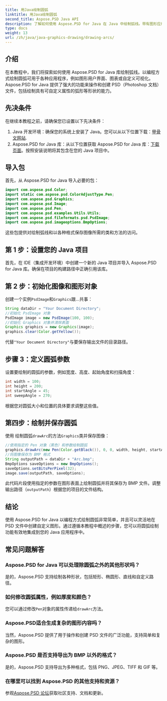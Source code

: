 ```yaml
---
title: 用Java绘制圆弧
linktitle: 用Java绘制圆弧
second_title: Aspose.PSD Java API
description: 了解如何使用 Aspose.PSD for Java 在 Java 中绘制弧线。带有图形应用程序代码示例的分步教程。
type: docs
weight: 13
url: /zh/java/java-graphics-drawing/drawing-arcs/
---
```

## 介绍
在本教程中，我们将探索如何使用 Aspose.PSD for Java 库绘制弧线。以编程方式绘制圆弧可用于各种应用程序，例如图形用户界面、图表或自定义可视化。 Aspose.PSD for Java 提供了强大的功能来操作和创建 PSD（Photoshop 文档）文件，包括绘制具有可自定义属性的弧形等形状的能力。
## 先决条件
在继续本教程之前，请确保您已设置以下先决条件：
1.  Java 开发环境：确保您的系统上安装了 Java。您可以从以下位置下载：[甲骨文网站](https://www.oracle.com/java/).
2.  Aspose.PSD for Java 库：从以下位置获取 Aspose.PSD for Java 库：[下载页面](https://releases.aspose.com/psd/java/)。按照安装说明将其包含在您的 Java 项目中。
## 导入包
首先，从 Aspose.PSD for Java 导入必要的包：
```java
import com.aspose.psd.Color;
import static com.aspose.psd.ColorAdjustType.Pen;
import com.aspose.psd.Graphics;
import com.aspose.psd.Image;
import com.aspose.psd.Pen;
import com.aspose.psd.examples.Utils.Utils;
import com.aspose.psd.fileformats.psd.PsdImage;
import com.aspose.psd.imageoptions.BmpOptions;
```
这些包提供对绘制弧线和以各种格式保存图像所需的类和方法的访问。
## 第 1 步：设置您的 Java 项目
首先，在 IDE（集成开发环境）中创建一个新的 Java 项目并导入 Aspose.PSD for Java 库。确保在项目的构建路径中正确引用该库。
## 第 2 步：初始化图像和图形对象
创建一个实例`PsdImage`和`Graphics`跟...共事：
```java
String dataDir = "Your Document Directory";
//初始化 PsdImage 对象
PsdImage image = new PsdImage(100, 100);
//初始化 Graphics 对象并清除表面
Graphics graphics = new Graphics(image);
graphics.clear(Color.getYellow());
```
代替`"Your Document Directory"`与要保存输出文件的目录路径。
## 步骤 3：定义圆弧参数
设置要绘制的圆弧的参数，例如宽度、高度、起始角度和扫描角度：
```java
int width = 100;
int height = 200;
int startAngle = 45;
int sweepAngle = 270;
```
根据您对圆弧大小和位置的具体要求调整这些值。
## 第四步：绘制并保存圆弧
使用 绘制圆弧`drawArc`的方法`Graphics`类并保存图像：
```java
//使用指定的 Pen 对象（黑色）和参数绘制圆弧
graphics.drawArc(new Pen(Color.getBlack()), 0, 0, width, height, startAngle, sweepAngle);
//将图像保存为 BMP 格式
String outputPath = dataDir + "Arc.bmp";
BmpOptions saveOptions = new BmpOptions();
saveOptions.setBitsPerPixel(32);
image.save(outputPath, saveOptions);
```
此代码片段使用指定的参数在图形表面上绘制圆弧并将其保存为 BMP 文件。调整输出路径（`outputPath`）根据您的项目的文件结构。

## 结论
使用 Aspose.PSD for Java 以编程方式绘制圆弧非常简单，并且可以灵活地在 PSD 文件中创建自定义图形。通过遵循本教程中概述的步骤，您可以将圆弧绘制功能有效地集成到您的 Java 应用程序中。

## 常见问题解答
### Aspose.PSD for Java 可以处理除圆弧之外的其他形状吗？
是的，Aspose.PSD 支持绘制各种形状，包括矩形、椭圆形、直线和自定义路径。
### 如何修改圆弧属性，例如厚度和颜色？
您可以通过修改`Pen`对象的属性传递给`drawArc`方法。
### Aspose.PSD适合生成复杂的图形内容吗？
当然，Aspose.PSD 提供了用于操作和创建 PSD 文件的广泛功能，支持简单和复杂的图形。
### Aspose.PSD 是否支持导出为 BMP 以外的格式？
是的，Aspose.PSD 支持导出为多种格式，包括 PNG、JPEG、TIFF 和 GIF 等。
### 在哪里可以找到 Aspose.PSD 的其他支持和资源？
参观[Aspose.PSD 论坛](https://forum.aspose.com/c/psd/34)获取社区支持、文档和更新。